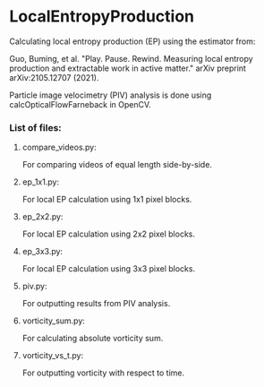 # LocalEntropyProduction

Calculating local entropy production (EP) using the estimator from:

Guo, Buming, et al. "Play. Pause. Rewind. Measuring local entropy production and extractable work in active matter." arXiv preprint arXiv:2105.12707 (2021).

Particle image velocimetry (PIV) analysis is done using calcOpticalFlowFarneback in OpenCV.

### List of files: 

1. compare_videos.py: 

   For comparing videos of equal length side-by-side.
   
2. ep_1x1.py: 

   For local EP calculation using 1x1 pixel blocks.
   
3. ep_2x2.py: 

   For local EP calculation using 2x2 pixel blocks.
   
4. ep_3x3.py: 

   For local EP calculation using 3x3 pixel blocks.
   
5. piv.py: 

   For outputting results from PIV analysis.
   
6. vorticity_sum.py: 

   For calculating absolute vorticity sum.
   
7. vorticity_vs_t.py: 

   For outputting vorticity with respect to time.
